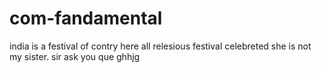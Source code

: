 # com-fandamental
india is a festival of contry here all relesious festival celebreted
she is  not  my sister.
sir ask you que ghhjg
